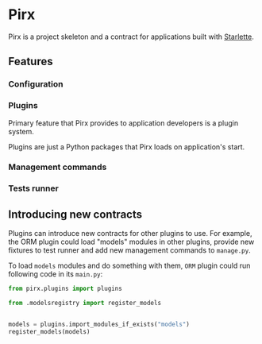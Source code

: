 # Pirx

Pirx is a project skeleton and a contract for applications built with [Starlette](https://www.starlette.io/).


## Features

### Configuration


### Plugins

Primary feature that Pirx provides to application developers is a plugin system.

Plugins are just a Python packages that Pirx loads on application's start.


### Management commands


### Tests runner


## Introducing new contracts

Plugins can introduce new contracts for other plugins to use. For example, the ORM plugin could load "models" modules in other plugins, provide new fixtures to test runner and add new management commands to `manage.py`.

To load `models` modules and do something with them, `ORM` plugin could run following code in its `main.py`:

```python
from pirx.plugins import plugins

from .modelsregistry import register_models


models = plugins.import_modules_if_exists("models")
register_models(models)

```

